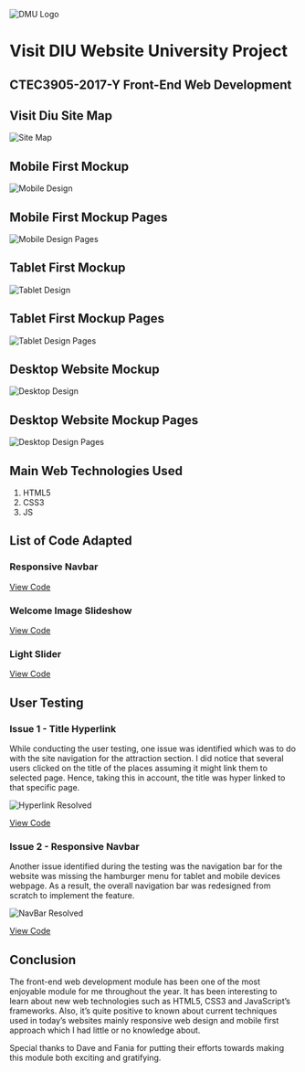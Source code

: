 ![DMU Logo](/img/dmu-logo.png)

# **Visit DIU Website University Project**

## CTEC3905-2017-Y Front-End Web Development

## Visit Diu Site Map

![Site Map](/img/site-map.png)

## Mobile First Mockup

![Mobile Design](/img/mobile-mockup.png)

## Mobile First Mockup Pages

![Mobile Design Pages](/img/mobile-mockup2.png)

## Tablet First Mockup

![Tablet Design](/img/tablet-mockup.png)

## Tablet First Mockup Pages

![Tablet Design Pages](/img/tablet-mockup2.png)

## Desktop Website Mockup

![Desktop Design](/img/desktop-mockup.png)

## Desktop Website Mockup Pages

![Desktop Design Pages](/img/desktop-mockup2.png)

## Main Web Technologies Used
1. HTML5
2. CSS3
3. JS 

## List of Code Adapted 

### Responsive Navbar

[View Code](https://www.w3schools.com/css/css_navbar.asp)

### Welcome Image Slideshow

[View Code](https://www.w3schools.com/w3css/w3css_slideshow.asp)

### Light Slider

[View Code](https://github.com/sachinchoolur/lightslider)

## User Testing

### Issue 1 - Title Hyperlink

While conducting the user testing, one issue was identified which was to do with the site navigation for the attraction section. I did notice that several users clicked on the title of the places assuming it might link them to selected page. Hence, taking this in account, the title was hyper linked to that specific page.

![Hyperlink Resolved](/img/hyperlink.png)

[View Code](https://github.com/krunaldmu/website/commit/4c5a9e042d7b7450f6e6a7066d556d3a19ebf2d1)

### Issue 2 - Responsive Navbar

Another issue identified during the testing was the navigation bar for the website was missing the hamburger menu for tablet and mobile devices webpage. As a result, the overall navigation bar was redesigned from scratch to implement the feature.

![NavBar Resolved](/img/navbar.png)

[View Code](https://github.com/krunaldmu/website/commit/a7dda048e9c592fb348084f62eac1729fbccfd29)

## Conclusion

The front-end web development module has been one of the most enjoyable module for me throughout the year.  It has been interesting to learn about new web technologies such as HTML5, CSS3 and JavaScript’s frameworks.  Also, it’s quite positive to known about current techniques used in today’s websites mainly responsive web design and mobile first approach which I had little or no knowledge about.

Special thanks to Dave and Fania for putting their efforts towards making this module both exciting and gratifying.
